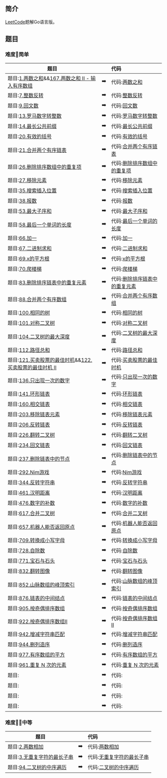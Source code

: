## 简介
[LeetCode](https://leetcode-cn.com)题解Go语言版。

## 题目
### 难度:star2:简单
|    题目   |               |代码   |
|----------|:-------------:|:------|
|题目:[1.两数之和](https://leetcode-cn.com/problems/two-sum/)&&[167.两数之和 II - 输入有序数组](https://leetcode-cn.com/problems/two-sum-ii-input-array-is-sorted/)|:arrow_right:|代码:[两数之和](./code/twoSum.go)|
|题目:[7.整数反转](https://leetcode-cn.com/problems/reverse-integer/)|:arrow_right:|代码:[整数反转](./code/reverse.go)|
|题目:[9.回文数](https://leetcode-cn.com/problems/palindrome-number/)|:arrow_right:|代码:[回文数](./code/isPalindrome.go)|
|题目:[13.罗马数字转整数](https://leetcode-cn.com/problems/roman-to-integer/)|:arrow_right:|代码:[罗马数字转整数](./code/romanToInt.go)|
|题目:[14.最长公共前缀](https://leetcode-cn.com/problems/longest-common-prefix/)|:arrow_right:|代码:[最长公共前缀](./code/longestCommonPrefix.go)|
|题目:[20.有效的括号](https://leetcode-cn.com/problems/valid-parentheses/)|:arrow_right:|代码:[有效的括号](./code/isValid.go)|
|题目:[21.合并两个有序链表](https://leetcode-cn.com/problems/merge-two-sorted-lists/)|:arrow_right:|代码:[合并两个有序链表](./code/mergeTwoLists.go)|
|题目:[26.删除排序数组中的重复项](https://leetcode-cn.com/problems/remove-duplicates-from-sorted-array/)|:arrow_right:|代码:[删除排序数组中的重复项](./code/removeDuplicates.go)|
|题目:[27.移除元素](https://leetcode-cn.com/problems/remove-element/)|:arrow_right:|代码:[移除元素](./code/removeElement.go)|
|题目:[35.搜索插入位置](https://leetcode-cn.com/problems/search-insert-position/)|:arrow_right:|代码:[搜索插入位置](./code/searchInsert.go)|
|题目:[38.报数](https://leetcode-cn.com/problems/count-and-say/)|:arrow_right:|代码:[报数](./code/countAndSay.go)|
|题目:[53.最大子序和](https://leetcode-cn.com/problems/maximum-subarray/)|:arrow_right:|代码:[最大子序和](./code/maxSubArray.go)|
|题目:[58.最后一个单词的长度](https://leetcode-cn.com/problems/length-of-last-word/)|:arrow_right:|代码:[最后一个单词的长度](./code/lengthOfLastWord.go)|
|题目:[66.加一](https://leetcode-cn.com/problems/plus-one/)|:arrow_right:|代码:[加一](./code/plusOne.go)|
|题目:[67.二进制求和](https://leetcode-cn.com/problems/add-binary/comments/)|:arrow_right:|代码:[二进制求和](./code/addBinary.go)|
|题目:[69.x的平方根](https://leetcode-cn.com/problems/sqrtx/)|:arrow_right:|代码:[x的平方根](./code/mySqrt.go)|
|题目:[70.爬楼梯](https://leetcode-cn.com/problems/climbing-stairs/)|:arrow_right:|代码:[爬楼梯](./code/climbStairs.go)|
|题目:[83.删除排序链表中的重复元素](https://leetcode-cn.com/problems/remove-duplicates-from-sorted-list/)|:arrow_right:|代码:[删除排序链表中的重复元素](./code/deleteDuplicates.go)|
|题目:[88.合并两个有序数组](https://leetcode-cn.com/problems/merge-sorted-array/)|:arrow_right:|代码:[合并两个有序数组](./code/merge.go)|
|题目:[100.相同的树](https://leetcode-cn.com/problems/same-tree/submissions/)|:arrow_right:|代码:[相同的树](./code/isSameTree.go)|
|题目:[101.对称二叉树](https://leetcode-cn.com/problems/symmetric-tree/)|:arrow_right:|代码:[对称二叉树](./code/isSymmetric.go)|
|题目:[104.二叉树的最大深度](https://leetcode-cn.com/problems/maximum-depth-of-binary-tree/)|:arrow_right:|代码:[二叉树的最大深度](./code/maxDepth.go)|
|题目:[112.路径总和](https://leetcode-cn.com/problems/path-sum/)|:arrow_right:|代码:[路径总和](./code/hasPathSum.go)|
|题目:[121.买卖股票的最佳时机](https://leetcode-cn.com/problems/best-time-to-buy-and-sell-stock/)&&[122.买卖股票的最佳时机 II](https://leetcode-cn.com/problems/best-time-to-buy-and-sell-stock-ii/)|:arrow_right:|代码:[买卖股票的最佳时机](./code/maxProfit.go)|
|题目:[136.只出现一次的数字](https://leetcode-cn.com/problems/single-number/)|:arrow_right:|代码:[只出现一次的数字](./code/singleNumber.go)|
|题目:[141.环形链表](https://leetcode-cn.com/problems/linked-list-cycle/)|:arrow_right:|代码:[环形链表](./code/hasCycle.go)|
|题目:[160.相交链表](https://leetcode-cn.com/problems/intersection-of-two-linked-lists/)|:arrow_right:|代码:[相交链表](./code/getIntersectionNode.go)|
|题目:[203.移除链表元素](https://leetcode-cn.com/problems/remove-linked-list-elements/)|:arrow_right:|代码:[移除链表元素](./code/removeElements.go)|
|题目:[206.反转链表](https://leetcode-cn.com/problems/reverse-linked-list/)|:arrow_right:|代码:[反转链表](./code/reverseList.go)|
|题目:[226.翻转二叉树](https://leetcode-cn.com/problems/invert-binary-tree/)|:arrow_right:|代码:[翻转二叉树](./code/invertTree.go)|
|题目:[234.回文链表](https://leetcode-cn.com/problems/palindrome-linked-list/)|:arrow_right:|代码:[回文链表](./code/isPalindromeList.go)|
|题目:[237.删除链表中的节点](https://leetcode-cn.com/problems/delete-node-in-a-linked-list/)|:arrow_right:|代码:[删除链表中的节点](./code/deleteNode.go)|
|题目:[292.Nim游戏](https://leetcode-cn.com/problems/nim-game/)|:arrow_right:|代码:[Nim游戏](./code/canWinNim.go)|
|题目:[344.反转字符串](https://leetcode-cn.com/problems/reverse-string/)|:arrow_right:|代码:[反转字符串](./code/reverseString.go)|
|题目:[461.汉明距离](https://leetcode-cn.com/problems/hamming-distance/)|:arrow_right:|代码:[汉明距离](./code/hammingDistance.go)|
|题目:[476.数字的补数](https://leetcode-cn.com/problems/number-complement/)|:arrow_right:|代码:[数字的补数](./code/findComplement.go)|
|题目:[617.合并二叉树](https://leetcode-cn.com/problems/merge-two-binary-trees/)|:arrow_right:|代码:[合并二叉树](./code/mergeTrees.go)|
|题目:[657.机器人能否返回原点](https://leetcode-cn.com/problems/robot-return-to-origin/)|:arrow_right:|代码:[机器人能否返回原点](./code/judgeCircle.go)|
|题目:[709.转换成小写字母](https://leetcode-cn.com/problems/to-lower-case/)|:arrow_right:|代码:[转换成小写字母](./code/toLowerCase.go)|
|题目:[728.自除数](https://leetcode-cn.com/problems/self-dividing-numbers/)|:arrow_right:|代码:[自除数](./code/selfDividingNumbers.go)|
|题目:[771.宝石与石头](https://leetcode-cn.com/problems/jewels-and-stones/)|:arrow_right:|代码:[宝石与石头](./code/numJewelsInStones.go)|
|题目:[832.翻转图像](https://leetcode-cn.com/problems/flipping-an-image/)|:arrow_right:|代码:[翻转图像](./code/flipAndInvertImage.go)|
|题目:[852.山脉数组的峰顶索引](https://leetcode-cn.com/problems/peak-index-in-a-mountain-array/)|:arrow_right:|代码:[山脉数组的峰顶索引](./code/peakIndexInMountainArray.go)|
|题目:[876.链表的中间结点](https://leetcode-cn.com/problems/middle-of-the-linked-list/)|:arrow_right:|代码:[链表的中间结点](./code/middleNode.go)|
|题目:[905.按奇偶排序数组](https://leetcode-cn.com/problems/sort-array-by-parity/)|:arrow_right:|代码:[按奇偶排序数组](./code/sortArrayByParity.go)|
|题目:[922.按奇偶排序数组II](https://leetcode-cn.com/problems/sort-array-by-parity-ii/)|:arrow_right:|代码:[按奇偶排序数组II](./code/sortArrayByParityII.go)|
|题目:[942.增减字符串匹配](https://leetcode-cn.com/problems/di-string-match/)|:arrow_right:|代码:[增减字符串匹配](./code/diStringMatch.go)|
|题目:[944.删列造序](https://leetcode-cn.com/problems/delete-columns-to-make-sorted/)|:arrow_right:|代码:[删列造序](./code/minDeletionSize.go)|
|题目:[977.有序数组的平方](https://leetcode-cn.com/problems/squares-of-a-sorted-array/)|:arrow_right:|代码:[有序数组的平方](./code/sortedSquares.go)|
|题目:[961.重复 N 次的元素](https://leetcode-cn.com/problems/n-repeated-element-in-size-2n-array/)|:arrow_right:|代码:[重复 N 次的元素](./code/repeatedNTimes.go)|
|题目:|:arrow_right:|代码:[]()|
|题目:|:arrow_right:|代码:[]()|
|题目:|:arrow_right:|代码:[]()|
|题目:|:arrow_right:|代码:[]()|




### 难度:star2::star2:中等

|    题目   |               |代码   |
|----------|:-------------:|:------|
|题目:[2.两数相加](https://leetcode-cn.com/problems/add-two-numbers/)|:arrow_right:|代码:[两数相加](./code/addTwoNumbers.go)|
|题目:[3.无重复字符的最长子串](https://leetcode-cn.com/problems/longest-substring-without-repeating-characters/)|:arrow_right:|代码:[无重复字符的最长子串](./code/lengthOfLongestSubstring.go)|
|题目:[94.二叉树的中序遍历](https://leetcode-cn.com/problems/binary-tree-inorder-traversal/)|:arrow_right:|代码:[二叉树的中序遍历](./code/inorderTraversal.go)|
